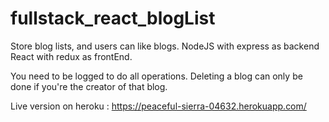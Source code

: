 # fullstack_react_blogList

Store blog lists, and users can like blogs.
NodeJS with express as backend
React with redux as frontEnd.

You need to be logged to do all operations.
Deleting a blog can only be done if you're the creator of that blog.

Live version on heroku : https://peaceful-sierra-04632.herokuapp.com/
